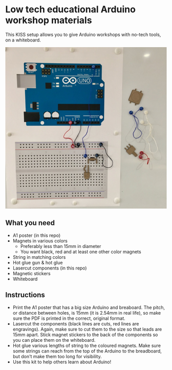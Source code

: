 # Low tech educational Arduino workshop materials

This KISS setup allows you to give Arduino workshops with no-tech tools, on a whiteboard.

![Example usage](example.jpeg)

## What you need

* A1 poster (in this repo)
* Magnets in various colors  
    * Preferably less than 15mm in diameter
    * You want black, red and at least one other color magnets
* String in matching colors
* Hot glue gun & hot glue
* Lasercut components (in this repo)
* Magnetic stickers
* Whiteboard

## Instructions

* Print the A1 poster that has a big size Arduino and breaboard. The pitch, or distance between holes, is 15mm (it is 2.54mm in real life), so make sure the PDF is printed in the correct, original format.
* Lasercut the components (black lines are cuts, red lines are engravings). Again, make sure to cut them to the size so that leads are 15mm apart. Stick magnet stickers to the back of the components so you can place them on the whiteboard.
* Hot glue various lengths of string to the coloured magnets. Make sure some strings can reach from the top of the Arduino to the breadboard, but don't make them too long for visibility.
* Use this kit to help others learn about Arduino!
